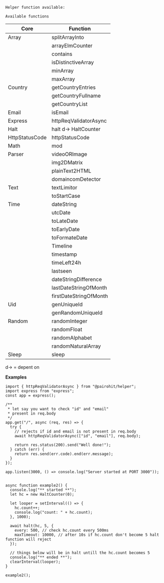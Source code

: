 `Helper function available:`

`Available functions`

| Core           | Function               |
| -------------- | ---------------------- |
| Array          | splitArrayInto         |
|                | arrayElmCounter        |
|                | contains               |
|                | isDistinctiveArray     |
|                | minArray               |
|                | maxArray               |
| Country        | getCountryEntries      |
|                | getCountryFullname     |
|                | getCountryList         |
| Email          | isEmail                |
| Express        | httpReqValidatorAsync  |
| Halt           | halt d-> HaltCounter   |
| HttpStatusCode | httpStatusCode         |
| Math           | mod                    |
| Parser         | videoORImage           |
|                | img2DMatrix            |
|                | plainText2HTML         |
|                | domaincomDetector      |
| Text           | textLimitor            |
|                | toStartCase            |
| Time           | dateString             |
|                | utcDate                |
|                | toLateDate             |
|                | toEarlyDate            |
|                | toFormateDate          |
|                | Timeline               |
|                | timestamp              |
|                | timeLeft24h            |
|                | lastseen               |
|                | dateStringDifference   |
|                | lastDateStringOfMonth  |
|                | firstDateStringOfMonth |
| Uid            | genUniqueId            |
|                | genRandomUniqueId      |
| Random         | randomInteger          |
|                | randomFloat            |
|                | randomAlphabet         |
|                | randomNaturalArray     |
| Sleep          | sleep                  |

d-> = depent on

**Examples**

```
import { httpReqValidatorAsync } from "@pairohit/helper";
import express from "express";
const app = express();

/**
 * let say you want to check "id" and "email"
 * present in req.body
 */
app.get("/", async (req, res) => {
  try {
    // rejects if id and email is not present in req.body
    await httpReqValidatorAsync(["id", "email"], req.body);

    return res.status(200).send("Well done!");
  } catch (err) {
    return res.send(err.code).end(err.message);
  }
});

app.listen(3000, () => console.log("Server started at PORT 3000"));

```

```

async function example2() {
  console.log("** started **");
  let hc = new HaltCounter(0);

  let looper = setInterval(() => {
    hc.count++;
    console.log("count: " + hc.count);
  }, 1000);

  await halt(hc, 5, {
    every: 500, // check hc.count every 500ms
    maxTimeout: 10000, // after 10s if hc.count don't become 5 halt function will reject
  });

  // things below will be in halt untill the hc.count becomes 5
  console.log("** ended **");
  clearInterval(looper);
}

example2();

```
